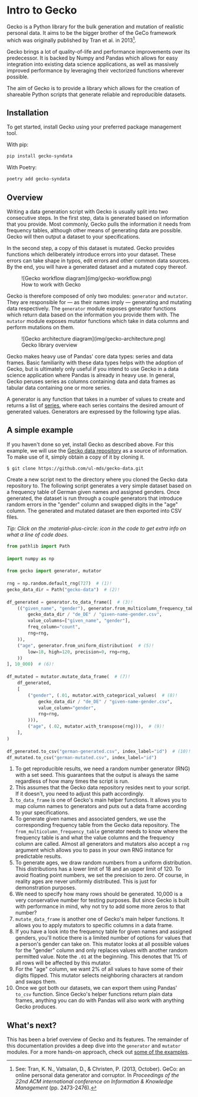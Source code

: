 # Intro to Gecko

Gecko is a Python library for the bulk generation and mutation of realistic personal data.
It aims to be the bigger brother of the GeCo framework which was originally published by Tran et al. in 2013[^1].

Gecko brings a lot of quality-of-life and performance improvements over its predecessor.
It is backed by Numpy and Pandas which allows for easy integration into existing data science applications, as well as
massively improved performance by leveraging their vectorized functions wherever possible.

The aim of Gecko is to provide a library which allows for the creation of shareable Python scripts that generate
reliable and reproducible datasets.

## Installation

To get started, install Gecko using your preferred package management tool.

With pip:

```bash
pip install gecko-syndata
```

With Poetry:

```bash
poetry add gecko-syndata
```

## Overview

Writing a data generation script with Gecko is usually split into two consecutive steps.
In the first step, data is generated based on information that you provide.
Most commonly, Gecko pulls the information it needs from frequency tables, although other means of generating data
are possible.
Gecko will then output a dataset to your specifications.

In the second step, a copy of this dataset is mutated.
Gecko provides functions which deliberately introduce errors into your dataset.
These errors can take shape in typos, edit errors and other common data sources.
By the end, you will have a generated dataset and a mutated copy thereof.

<figure markdown>
![Gecko workflow diagram](img/gecko-workflow.png)
<figcaption>How to work with Gecko</figcaption>
</figure>

Gecko is therefore composed of only two modules: `generator` and `mutator`.
They are responsible for &mdash; as their names imply &mdash; generating and mutating data respectively.
The `generator` module exposes generator functions which return data based on the information you provide them with.
The `mutator` module exposes mutator functions which take in data columns and perform mutations on them.

<figure markdown>
![Gecko architecture diagram](img/gecko-architecture.png)
<figcaption>Gecko library overview</figcaption>
</figure>

Gecko makes heavy use of Pandas' core data types: series and data frames.
Basic familiarity with these data types helps with the adoption of Gecko, but is ultimately only useful if you intend
to use Gecko in a data science application where Pandas is already in heavy use.
In general, Gecko peruses series as columns containing data and data frames as tabular data containing one or more
series.

A generator is any function that takes in a number of values to create and returns a list
of [series](https://pandas.pydata.org/pandas-docs/stable/reference/series.html), where each series contains the desired
amount of generated values.
Generators are expressed by the following type alias.

## A simple example

If you haven't done so yet, install Gecko as described above.
For this example, we will use the [Gecko data repository](https://github.com/ul-mds/gecko-data) as a source of
information.
To make use of it, simply obtain a copy of it by cloning it.

```
$ git clone https://github.com/ul-mds/gecko-data.git
```

Create a new script next to the directory where you cloned the Gecko data repository to.
The following script generates a very simple dataset based on a frequency table of German given names and assigned
genders.
Once generated, the dataset is run through a couple generators that introduce random errors in the "gender"
column and swapped digits in the "age" column.
The generated and mutated dataset are then exported into CSV files.

_Tip: Click on the :material-plus-circle: icon in the code to get extra info on what a line of code does._

```python
from pathlib import Path

import numpy as np

from gecko import generator, mutator

rng = np.random.default_rng(727)  # (1)!
gecko_data_dir = Path("gecko-data")  # (2)!

df_generated = generator.to_data_frame([  # (3)!
    (("given_name", "gender"), generator.from_multicolumn_frequency_table(  # (4)!
        gecko_data_dir / "de_DE" / "given-name-gender.csv",
        value_columns=["given_name", "gender"],
        freq_column="count",
        rng=rng,
    )),
    ("age", generator.from_uniform_distribution(  # (5)!
        low=18, high=120, precision=0, rng=rng,
    ))
], 10_000)  # (6)!

df_mutated = mutator.mutate_data_frame(  # (7)!
    df_generated,
    [
        ("gender", (.01, mutator.with_categorical_values(  # (8)!
            gecko_data_dir / "de_DE" / "given-name-gender.csv",
            value_column="gender",
            rng=rng,
        ))),
        ("age", (.02, mutator.with_transpose(rng))),  # (9)!
    ],
)

df_generated.to_csv("german-generated.csv", index_label="id")  # (10)!
df_mutated.to_csv("german-mutated.csv", index_label="id")
```

1. To get reproducible results, we need a random number generator (RNG) with a set seed. This guarantees that the output
   is always the same regardless of how many times the script is run.
2. This assumes that the Gecko data repository resides next to your script. If it doesn't, you need to adjust this path
   accordingly.
3. `to_data_frame` is one of Gecko's main helper functions. It allows you to map column names to generators and puts out
   a data frame according to your specifications.
4. To generate given names and associated genders, we use the corresponding frequency table from the Gecko data
   repository. The `from_multicolumn_frequency_table` generator needs to know where the frequency table is and what the
   value columns and the frequency column are called. Almost all generators and mutators also accept a `rng` argument
   which allows you to pass in your own RNG instance for predictable results.
5. To generate ages, we draw random numbers from a uniform distribution. This distributions has a lower limit of 18 and
   an upper limit of 120. To avoid floating point numbers, we set the precision to zero. Of course, in reality ages are
   never uniformly distributed. This is just for demonstration purposes.
6. We need to specify how many rows should be generated. 10,000 is a very conservative number for testing purposes. But
   since Gecko is built with performance in mind, why not try to add some more zeros to that number?
7. `mutate_data_frame` is another one of Gecko's main helper functions. It allows you to apply mutators to specific
   columns in a data frame.
8. If you have a look into the frequency table for given names and assigned genders, you'll notice there is a limited
   number of options for values that a person's gender can take on. This mutator looks at all possible values for the
   "gender" column and only replaces values with another random permitted value. Note the `.01` at the beginning. This
   denotes that 1% of all rows will be affected by this mutator.
9. For the "age" column, we want 2% of all values to have some of their digits flipped. This mutator selects neighboring
   characters at random and swaps them.
10. Once we got both our datasets, we can export them using Pandas' `to_csv` function. Since Gecko's helper functions
    return plain data frames, anything you can do with Pandas will also work with anything Gecko produces.

## What's next?

This has been a brief overview of Gecko and its features.
The remainder of this documentation provides a deep dive into the `generator` and `mutator` modules.
For a more hands-on approach, check out [some of the examples](examples/german.md).

[^1]: See: Tran, K. N., Vatsalan, D., & Christen, P. (2013, October). GeCo: an online personal data generator and
corruptor. In *Proceedings of the 22nd ACM international conference on Information & Knowledge Management* (pp.
2473-2476).